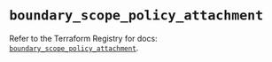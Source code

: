 # `boundary_scope_policy_attachment`

Refer to the Terraform Registry for docs: [`boundary_scope_policy_attachment`](https://registry.terraform.io/providers/hashicorp/boundary/1.3.0/docs/resources/scope_policy_attachment).
